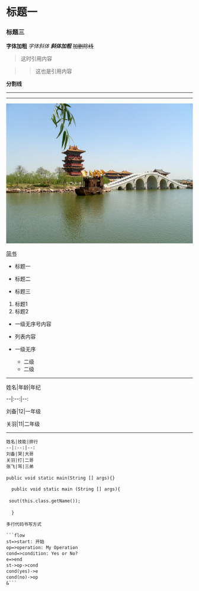 # 标题一

### 标题三

**字体加粗**  *字体斜体*  ***斜体加粗***  ~~加删除线~~  

> 这时引用内容

> > 这也是引用内容

**分割线**

---

***

![风景图](timg.jpg)

[简书](http://jianshu.com)

- 标题一

+ 标题二

* 标题三

1. 标题1
2. 标题2

* 一级无序号内容
* 列表内容

* 一级无序
  * 二级
  * 二级

___

姓名|年龄|年纪

--|:--:|--:

刘备|12|一年级

关羽|11|二年级 

___

```
姓名|技能|排行
--|:--:|--:
刘备|哭|大哥
关羽|打|二哥
张飞|骂|三弟
```

`public void static main(String [] args){}`

```
  public void static main (String [] args){

 sout(this.class.getName());

  }  
```



```
多行代码书写方式
```

```
​```flow
st=>start: 开始
op=>operation: My Operation
cond=>condition: Yes or No?
e=>end
st->op->cond
cond(yes)->e
cond(no)->op
&```
```

